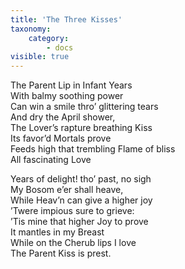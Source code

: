 ```yaml
---
title: 'The Three Kisses'
taxonomy:
    category:
        - docs
visible: true
---
```


The Parent Lip in Infant Years  
With balmy soothing power  
Can win a smile thro’ glittering tears  
And dry the April shower,  
The Lover’s rapture breathing Kiss  
Its favor’d Mortals prove  
Feeds high that trembling Flame of bliss  
All fascinating Love  

Years of delight! tho’ past, no sigh  
My Bosom e’er shall heave,  
While Heav’n can give a higher joy  
’Twere impious sure to grieve:  
’Tis mine that higher Joy to prove  
It mantles in my Breast  
While on the Cherub lips I love  
The Parent Kiss is prest.